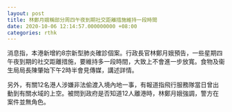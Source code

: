 ```yaml
---
layout: post
title: 林鄭月娥稱部分周四午夜到期社交距離措施維持一段時間
date: 2020-10-06 12:14:57.000000000 +08:00
categories: rthk
---
```


消息指，本港新增約8宗新型肺炎確診個案。行政長官林鄭月娥預告，一些星期四午夜到期的社交距離措施，要維持多一段時間，大致上不會進一步放寬。食物及衞生局局長陳肇始下午2時半會見傳媒，講述詳情。

另外，有關12名港人涉嫌非法偷渡入境內地一事，有報道指飛行服務隊當日曾出動到有關水域的上空。被問到政府是否知道12人離港時，林鄭月娥強調，警方在案件並無角色。
